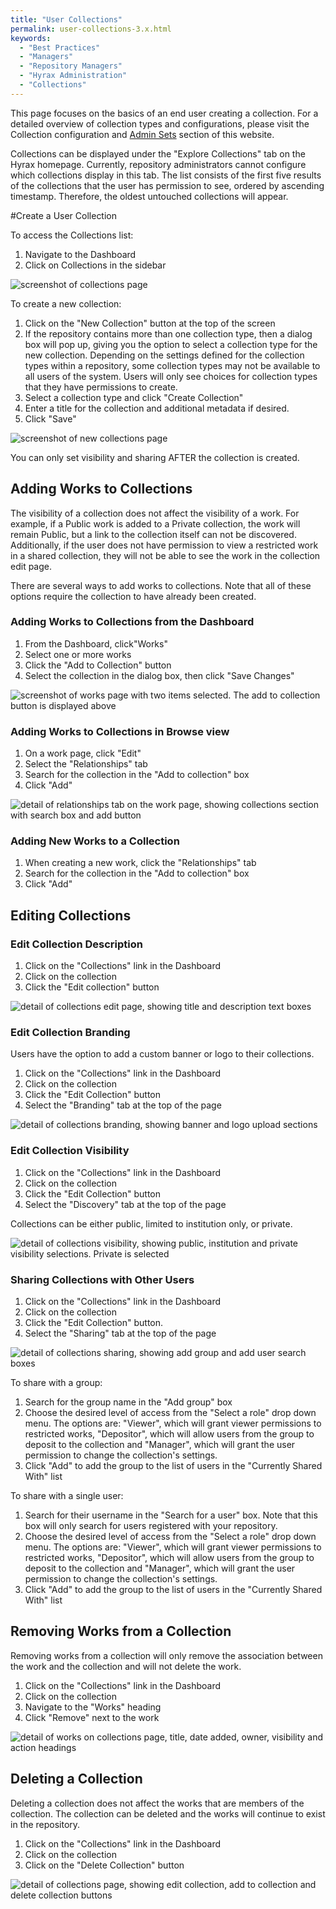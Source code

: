 ```yaml
---
title: "User Collections"
permalink: user-collections-3.x.html
keywords:
  - "Best Practices"
  - "Managers"
  - "Repository Managers"
  - "Hyrax Administration"
  - "Collections"
---
```


This page focuses on the basics of an end user creating a collection. For a detailed overview of collection types and configurations, please visit the Collection configuration and [Admin Sets](https://samvera.github.io/administrative-sets-3.x.html) section of this website.

Collections can be displayed under the "Explore Collections" tab on the Hyrax homepage. Currently, repository administrators cannot configure which collections display in this tab. The list consists of the first five results of the collections that the user has permission to see, ordered by ascending timestamp. Therefore, the oldest untouched collections will appear.

#Create a User Collection

To access the Collections list:

1. Navigate to the Dashboard
2. Click on Collections in the sidebar

![screenshot of collections page](\images\screenshots\collections-2.1.png)

To create a new collection:

1. Click on the "New Collection" button at the top of the screen
2. If the repository contains more than one collection type, then a dialog box will pop up, giving you the option to select a collection type for the new collection. Depending on the settings defined for the collection types within a repository, some collection types may not be available to all users of the system. Users will only see choices for collection types that they have permissions to create.
3. Select a collection type and click "Create Collection"
4. Enter a title for the collection and additional metadata if desired.
5. Click "Save"

![screenshot of new collections page](\images\screenshots\new-collection-2.1.png)

You can only set visibility and sharing AFTER the collection is created.

## Adding Works to Collections

The visibility of a collection does not affect the visibility of a work. For example, if a Public work is added to a Private collection, the work will remain Public, but a link to the collection itself can not be discovered. Additionally, if the user does not have permission to view a restricted work in a shared collection, they will not be able to see the work in the collection edit page.

There are several ways to add works to collections. Note that all of these options require the collection to have already been created.

### Adding Works to Collections from the Dashboard

1. From the Dashboard, click"Works"
2. Select one or more works
3. Click the "Add to Collection" button
4. Select the collection in the dialog box, then click "Save Changes"

![screenshot of works page with two items selected. The add to collection button is displayed above](\images\screenshots\add_to_collection.PNG)

### Adding Works to Collections in Browse view

1. On a work page, click "Edit"
2. Select the "Relationships" tab
3. Search for the collection in the "Add to collection" box
4. Click "Add"

![detail of relationships tab on the work page, showing collections section with search box and add button](\images\screenshots\collections_browse.PNG)

### Adding New Works to a Collection

1. When creating a new work, click the "Relationships" tab
2. Search for the collection in the "Add to collection" box
3. Click "Add"

## Editing Collections

### Edit Collection Description

1. Click on the "Collections" link in the Dashboard
2. Click on the collection
3. Click the "Edit collection" button

![detail of collections edit page, showing title and description text boxes](\images\screenshots\collection_edit.PNG)

### Edit Collection Branding

Users have the option to add a custom banner or logo to their collections.

1. Click on the "Collections" link in the Dashboard
2. Click on the collection
3. Click the "Edit Collection" button
4. Select the "Branding" tab at the top of the page

![detail of collections branding, showing banner and logo upload sections](\images\screenshots\collection_branding.PNG)

### Edit Collection Visibility

1. Click on the "Collections" link in the Dashboard
2. Click on the collection
3. Click the "Edit Collection" button
4. Select the "Discovery" tab at the top of the page

Collections can be either public, limited to institution only, or private.

![detail of collections visibility, showing public, institution and private visibility selections. Private is selected](\images\screenshots\collection_visibility.PNG)

### Sharing Collections with Other Users

1. Click on the "Collections" link in the Dashboard
2. Click on the collection
3. Click the "Edit Collection" button.
4. Select the "Sharing" tab at the top of the page

![detail of collections sharing, showing add group and add user search boxes](\images\screenshots\collection_sharing.PNG)

To share with a group:

1. Search for the group name in the "Add group" box
2. Choose the desired level of access from the "Select a role" drop down menu. The options are: "Viewer", which will grant viewer permissions to restricted works, "Depositor", which will allow users from the group to deposit to the collection and "Manager", which will grant the user permission to change the collection's settings.
3. Click "Add" to add the group to the list of users in the "Currently Shared With" list

To share with a single user:

1. Search for their username in the "Search for a user" box. Note that this box will only search for users registered with your repository.
2. Choose the desired level of access from the "Select a role" drop down menu. The options are: "Viewer", which will grant viewer permissions to restricted works, "Depositor", which will allow users from the group to deposit to the collection and "Manager", which will grant the user permission to change the collection's settings.
3. Click "Add" to add the group to the list of users in the "Currently Shared With" list

## Removing Works from a Collection

Removing works from a collection will only remove the association between the work and the collection and will not delete the work.

1. Click on the "Collections" link in the Dashboard
2. Click on the collection
3. Navigate to the "Works" heading
4. Click "Remove" next to the work

![detail of works on collections page, title, date added, owner, visibility and action headings](\images\screenshots\collection_works.PNG)

## Deleting a Collection

Deleting a collection does not affect the works that are members of the collection. The collection can be deleted and the works will continue to exist in the repository.

1. Click on the "Collections" link in the Dashboard
2. Click on the collection
3. Click on the "Delete Collection" button

![detail of collections page, showing edit collection, add to collection and delete collection buttons](\images\screenshots\collection_delete.PNG)
